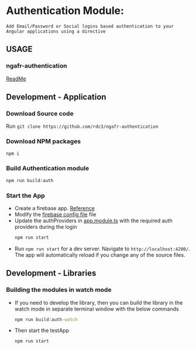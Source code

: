 # Authentication Module:
    Add Email/Password or Social logins based authentication to your Angular applications using a directive


## USAGE
### ngafr-authentication
[ReadMe](https://github.com/rdc3/ngafr-authentication/blob/main/README.md)


## Development - Application
### Download Source code
Run `git clone https://github.com/rdc3/ngafr-authentication`

### Download NPM packages
```cmd
npm i
```

### Build Authentication module
```cmd
npm run build:auth
```

### Start the App
* Create a firebase app. [Reference](https://firebase.google.com/docs/web/setup)
* Modify the [firebase config file](https://github.com/rdc3/ngafr-authentication/blob/master/projects/ngafr-testapp/src/environments/firebase.ts) file
* Update the authProviders in [app.module.ts](https://github.com/rdc3/ngafr-authentication/blob/master/projects/ngafr-testapp/src/app/app.module.ts) with the required auth providers during the login
    ```cmd
    npm run start
    ```
* Run `npm run start` for a dev server. Navigate to `http://localhost:4200/`. The app will automatically reload if you change any of the source files.

## Development - Libraries
### Building the modules in watch mode
* If you need to develop the library, then you can build the library in the watch mode in separate terminal window with the below commands
    ```cmd
    npm run build:auth-watch
    ```
* Then start the testApp
    ```cmd
    npm run start
    ```

